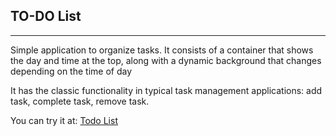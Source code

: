 ## TO-DO List

---

Simple application to organize tasks. It consists of a container that shows the day and time at the top, along with a dynamic background that changes depending on the time of day

It has the classic functionality in typical task management applications: add task, complete task, remove task.

You can try it at: [Todo List](https://raiben23.github.io/To-do-List-Javascript/)
